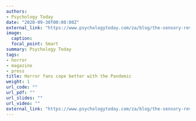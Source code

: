 ```yaml
---
authors:
- Psychology Today
date: "2020-09-30T00:00:00Z"
external_link: "https://www.psychologytoday.com/za/blog/the-sensory-revolution/202009/horror-fans-cope-better-the-pandemic-study-finds"
image:
  caption:
  focal_point: Smart
summary: Psychology Today
tags:
- horror
- magazine
- press
title: Horror fans cope better with the Pandemic
weight: 1
url_code: ""
url_pdf: ""
url_slides: ""
url_video: ""
external_link: "https://www.psychologytoday.com/za/blog/the-sensory-revolution/202009/horror-fans-cope-better-the-pandemic-study-finds"
---
```

